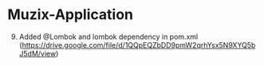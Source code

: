 # Muzix-Application

9) Added @Lombok and lombok dependency in pom.xml
(https://drive.google.com/file/d/1QQpEQZbDD9pmW2qrhYsx5N9XYQ5bJ5dM/view)
